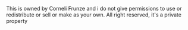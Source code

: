 This is owned by Corneli Frunze and i do not give permissions to use or redistribute or sell or make as your own. All right reserved, it's a private property
